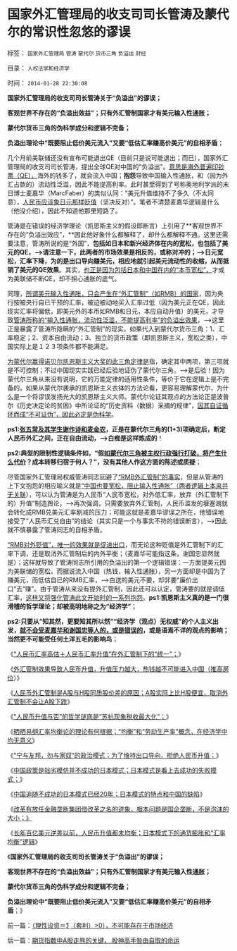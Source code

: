 # 国家外汇管理局的收支司司长管涛及蒙代尔的常识性忽悠的谬误

标签： `国家外汇管理局` `管涛` `蒙代尔` `货币三角` `负溢出` `财经` 

目录： `人权法学和经济学`

时间： `2014-01-28 22:30:08`

**国家外汇管理局的收支司司长管涛关于“负溢出”的谬误；**

**客观世界不存在的“负溢出效益”；只有外汇管制国家才有美元输入性通胀；**

**蒙代尔货币三角的伪科学成分和逻辑不完备；**

**负溢出理论中“既要阻止低价美元流入”又要“低估汇率赚高价美元”的自相矛盾**；

几个月前美联储还没有宣布可能退出QE（目前只是说可能退出；而已），国家外汇管理局的收支司司长管涛，提出全球QE对中国的“负溢出”。[意思是海外普遍印钞票（QE），](../../../2013/12/23/OT和QE的含义，高杠杆与乘数的关系，钱荒与通货膨胀的关联.md)海外的钱多了，就会流入中国；**抱怨**导致中国输入性通胀，和（因为外汇占款的）流动性泛滥，因此不能提高利率。此时甚至得到了号称奥地利学派的末日博士麦嘉华（MarcFaber）的类似认同：“美元升值维持不了多久（不太同意），[人民币应该象日元那样贬值](../../../2012/4/9/日本模式是看上去成功的失败.md)（坚决反对）”。笔者不清楚麦嘉华逻辑是什么（他没介绍），因此不知道他那里短路了。

管涛是在错误的经济学理论（凯恩斯主义的假设即断言）上引用了**客观世界不存在的“负溢出效应”，**因此他好象什么都解释了，却什么都解释不通。这里还需要注意，管涛所说的是“外国”，**包括如日本和新兴经济体在内的宽松，也包括了美元的QE，——>请注意一下，此两者的市场效果是相反的，或称对冲的；——>日元宽松，汇率下降，为的是出口导向赚美元，相应地就引起美元流动性的收缩，从而抵销了美元的QE效果**。其实，[也正是因为包括日本和中国在内的“本币宽松”，](../../../2010/5/15/乱世和血性和东亚傻逼大赛史.md)才成为美联储不断QE，却不担心通胀的底气。

同理，[所谓美元输入性通胀，只会产生在“外汇管制”（如RMB）的国家](../../../2009/6/11/疑险从无！恐惧可以杀人.md)，因为央行按被央行自已干预的汇率，被迫被动地买入汇率过低（因为美元正在QE，因此现实汇率将偏低，即美元外的本币如RMB和日元，本应自动升值）的美元，才导致[管涛所称的“输入性通胀，流动性泛滥，不能提高利率”的负溢出效果](../../../2011/4/20/爱国鬼子的卖国奉献.md)，——>这里正是暴露了管涛所隐瞒的“外汇管制”的现实。如果代入到蒙代尔货币三角：1、汇率稳定；2、资本自由流动；3、独立的货币政策（即凯恩斯主义，宽松之类），中国实际上是１２３项条件都不能满足。

[为蒙代尔赢得诺贝尔凯恩斯主义大奖的此三角定律是](../../../2009/6/10/有中国特色的蒙代尔汇率忽悠三角.md)指，确定其中两项，第三项就是不可控制；不过中国现实实践已经后验地证伪了蒙代尔三角，——>是后验！因为蒙代尔三角从来没有说明，它的万能定律的适用性条件，等价于它在逻辑上是不完备的。如果从蒙代尔袭承的凯恩斯主义衣钵的方法论看，更容易理解蒙代尔，为什么是一个将谬误发扬光大的凯恩斯主义大师。蒙代尔论证其观点的方法论正是波普尔《历史决定论的贫困》中所论证的“历史资料（数据）采摘的规律”，[因其自证循环而成“不可证伪”，因此必定是伪科学](../../../2009/11/18/绝对的真理之大尾巴狼定律.md)。

**ps1:[张五常及其学生谢作诗和麦金农](../../../2011/11/30/平价购买力的货币“稳定”：汇率稳定则通货膨胀.md)，正是在蒙代尔三角的(1+3)项确定后，断定人民币外汇之间，正在自由流动，——>白痴是这样炼成的**！

**ps2:典型的限制性逻辑条件如，“假[如蒙代尔三角被主权行政强行打破，将产生什么代价](../../../2011/12/12/欧债危机起因于蒙代尔欧元方案的明显漏洞.md)？成本转移归宿于何人？”，没有其他人作这方面的陈述或质疑**；

尽管国家外汇管理局权威管涛同志回避了[“RMB外汇管制”的事实](../../../2011/10/14/美国需要一个敌人，谁爱上，谁上！.md)，但是从管涛的上下文抱怨的相应喻义就是[“中国也要宽松，阻止输入性通胀”（两者逻辑上本来并无关联](../../../2011/10/14/人民币低估的经济学本质，看仇美的都是什么人？.md)），可以认为管涛是为人民币“人民币宽松，对外低汇率，放弃（外汇管制下的）升值”制造舆论，——>再次强调，只需要放弃外汇管制，人民币滥发的堰塞湖就会转化成RMB兑美元汇率剧减的压力；可能这就是麦嘉华谬误之所在，他错误地接受了“人民币汇兑自由”的结论（其实只是一个与事实不符的错误断言），——>因此就不慎暴露了管涛同志的自相矛盾。

[“RMB对外贬值”，唯一的效果就是促进出口](../../../2011/8/12/只有人民币升值才符合中国利益！.md)，而无论这种贬值是外汇管制下的汇率下调，还是取消外汇管制后的内外平衡；（麦嘉华可能指这条，谢国忠显然就是）；这样就导致了管涛同志所引用的负溢出的第一个逻辑错误：一方面提美元因为美联储的宽松，而据说流入中国（热钱，输入性通胀），另一方面却是中国为了赚美元，而低估自已的RMB汇率，——>白送的美元不要，却非要“廉价出口”去“赚”。由于管涛从来没有提外汇管制，因此还可以认定，管涛要的就是调低汇率，[这样又将强化管涛此文开始时的一系列抱怨](../../../2010/4/24/人民币低估造成恶性通货膨胀和失业和万亿损失.md)。**ps1:凯恩斯主义真的是一门很滑稽的哲学理论；却被高明地称之为“经济学”**；

**ps2:只要从“知其然，更要知其所以然”“经济学（观点）无权威”的个人主义出发，[就不会受麦嘉华和谢国忠等人的，或是错误的](../../../2012/2/22/外汇自由流动不会危害国家安全.md)，或是语焉不详的观点的影响；当然更不可能受任何土洋五毛的影响鸟**；

《[“人民币汇率高估＋人民币汇率升值”在外汇管制下的“统一”；](../../../2013/3/14/用M1定义否定M2超发，纵比横比的错乱，人民币，白银，民国法币.md)》

《[外汇管制效果导致人民币升值，升值压力越大，热钱越不可能进入中国（推高房价](../../../2013/12/10/“人民币升值推高房价”者，全部是左狗！.md)）》

《[人民币外汇管制是A股与H股同质股价差的原因；A股实际上比H股便宜，取消外汇管制不会让A股下跌](../../../2013/1/10/没饭吃，何不吃肉糜？，混淆了炒外汇与股票投资的机构股神.md)》

《[“人民币升值与否”的哲学谜底是“苏杭现象税收最大化”；](../../../2013/1/17/“农民工，及人民币升值与否”的哲学谜底.md)》

《[晒晒易纲汇率均衡论的理论有何根据；“均衡”和“劳动生产率”概念，在经济学中均无意义](../../../2012/7/24/晒晒易纲先生的汇率均衡论的学术根据.md)》

《[“宁与友邦，勿与家奴”的政治模式；为了维持出口导向，拒绝人民币升值；](../../../2012/5/11/“宁与友邦，勿与家奴”的美元，欧元，人民币的数字游戏.md)》

《[中国政策是拙劣模仿并不成功的日本模式；日本模式是看上去成功的失败模式；](../../../2012/4/9/日本模式是看上去成功的失败.md)》

《[中国追随不成功的日本模式已经20年；日本模式的特点和中国的缺陷](../../../2012/4/16/德国模式与日本模式不可调和；及最理想的经济模式.md)》

《[改革有放任金融垄断集团借改革之名的迹象，根本问题是国企垄断，不是泡沫的大小；》](../../../2012/4/20/“金融改革”真是这种意向吗？.md)

《[长年百亿美元逆差以前，人民币升值都未均衡；日本模式下的通货膨胀和“汇率均衡”逻辑](../../../2012/4/23/日本模式下的通货膨胀和“人民币汇率均衡了”.md)》

《**国家外汇管理局的收支司司长管涛关于“负溢出”的谬误；**

**客观世界不存在的“负溢出效益”；只有外汇管制国家才有美元输入性通胀；**

**蒙代尔货币三角的伪科学成分和逻辑不完备；**

**负溢出理论中“既要阻止低价美元流入”又要“低估汇率赚高价美元”的自相矛盾**；》



前一篇：[（理性设资＝∑（套利）&gt;0），不可能存在于市场经济](../../../2014/1/28/（理性设资＝∑（套利）＞0），不可能存在于市场经济.md)

后一篇：[期货指数中A股走熊的关键，&nbsp;股神高手咎由自取的命运](../../../2014/1/28/期货指数中A股走熊的关键，股神高手咎由自取的命运.md)